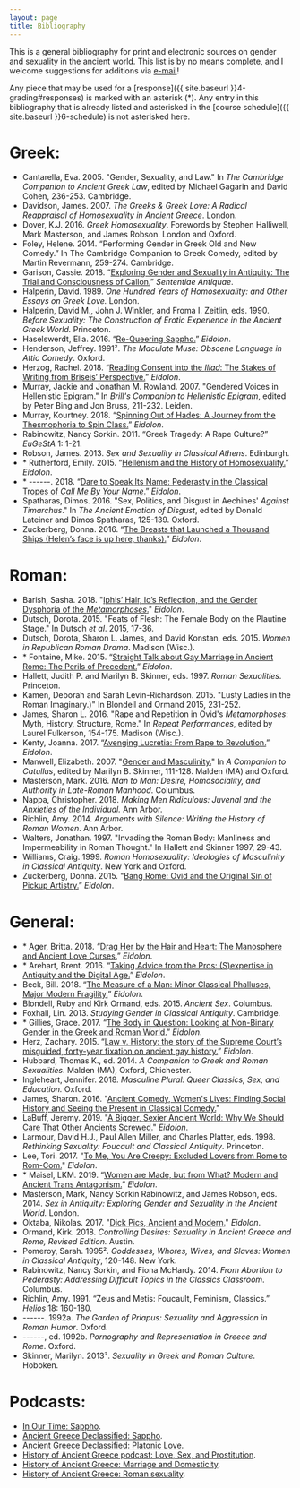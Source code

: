```yaml
---
layout: page
title: Bibliography
---
```


This is a general bibliography for print and electronic sources on gender and sexuality in the ancient world. This list is by no means complete, and I welcome suggestions for additions via [e-mail](https://dlibatique.github.io/contact/)!

Any piece that may be used for a [response]({{ site.baseurl }}4-grading#responses) is marked with an asterisk (\*). Any entry in this bibliography that is already listed and asterisked in the [course schedule]({{ site.baseurl }}6-schedule) is not asterisked here.

# Greek:
- Cantarella, Eva. 2005. "Gender, Sexuality, and Law." In *The Cambridge Companion to Ancient Greek Law*, edited by Michael Gagarin and David Cohen, 236-253. Cambridge.
- Davidson, James. 2007. *The Greeks & Greek Love: A Radical Reappraisal of Homosexuality in Ancient Greece*. London.
- Dover, K.J. 2016. *Greek Homosexuality*. Forewords by Stephen Halliwell, Mark Masterson, and James Robson. London and Oxford.
- Foley, Helene. 2014. “Performing Gender in Greek Old and New Comedy.” In The Cambridge Companion to Greek Comedy, edited by Martin Revermann, 259-274. Cambridge.
- Garison, Cassie. 2018. “[Exploring Gender and Sexuality in Antiquity: The Trial and Consciousness of Callon.](https://sententiaeantiquae.com/2018/10/23/exploring-gender-and-sexuality-in-antiquity-the-trial-and-sight-of-callon/)” *Sententiae Antiquae*.
- Halperin, David. 1989. *One Hundred Years of Homosexuality: and Other Essays on Greek Love.* London.
- Halperin, David M., John J. Winkler, and Froma I. Zeitlin, eds. 1990. *Before Sexuality: The Construction of Erotic Experience in the Ancient Greek World.* Princeton.
- Haselswerdt, Ella. 2016. “[Re-Queering Sappho.](https://eidolon.pub/re-queering-sappho-c6c05b6b9f0b)” *Eidolon*.
- Henderson, Jeffrey. 1991². *The Maculate Muse: Obscene Language in Attic Comedy*. Oxford.
- Herzog, Rachel. 2018. “[Reading Consent into the *Iliad*: The Stakes of Writing from Briseis’ Perspective.](https://eidolon.pub/reading-consent-into-the-iliad-e2c42ae0b221)” *Eidolon*.
- Murray, Jackie and Jonathan M. Rowland. 2007. "Gendered Voices in Hellenistic Epigram." In *Brill's Companion to Hellenistic Epigram*, edited by Peter Bing and Jon Bruss, 211-232. Leiden.
- Murray, Kourtney. 2018. “[Spinning Out of Hades: A Journey from the Thesmophoria to Spin Class.](https://eidolon.pub/spinning-out-of-hades-6c5891f0412a)” *Eidolon*.
- Rabinowitz, Nancy Sorkin. 2011. “Greek Tragedy: A Rape Culture?” *EuGeStA* 1: 1-21.
- Robson, James. 2013. *Sex and Sexuality in Classical Athens*. Edinburgh.
- \* Rutherford, Emily. 2015. “[Hellenism and the History of Homosexuality.](https://eidolon.pub/hellenism-and-the-history-of-homosexuality-2f327018886f)” *Eidolon*.
- \* ------. 2018. “[Dare to Speak Its Name: Pederasty in the Classical Tropes of *Call Me By Your Name*.](https://eidolon.pub/dare-to-speak-its-name-819a05b358f)” *Eidolon*.
- Spatharas, Dimos. 2016. "Sex, Politics, and Disgust in Aechines' *Against Timarchus*." In *The Ancient Emotion of Disgust*, edited by Donald Lateiner and Dimos Spatharas, 125-139. Oxford.
- Zuckerberg, Donna. 2016. “[The Breasts that Launched a Thousand Ships (Helen’s face is up here, thanks).](https://eidolon.pub/the-breasts-that-launched-a-thousand-ships-c56b42aec9da)” *Eidolon*.

# Roman:
- Barish, Sasha. 2018. "[Iphis’ Hair, Io’s Reflection, and the Gender Dysphoria of the *Metamorphoses*.](https://eidolon.pub/iphis-hair-io-s-reflection-and-the-gender-dysphoria-of-the-metamorphoses-4b75c1ba38d7)" *Eidolon*.
- Dutsch, Dorota. 2015. "Feats of Flesh: The Female Body on the Plautine Stage." In Dutsch *et al*. 2015, 17-36.
- Dutsch, Dorota, Sharon L. James, and David Konstan, eds. 2015. *Women in Republican Roman Drama*. Madison (Wisc.).
- \* Fontaine, Mike. 2015. “[Straight Talk about Gay Marriage in Ancient Rome: The Perils of Precedent.](https://eidolon.pub/straight-talk-about-gay-marriage-in-ancient-rome-9fd466672152)” *Eidolon*.
- Hallett, Judith P. and Marilyn B. Skinner, eds. 1997. *Roman Sexualities*. Princeton.
- Kamen, Deborah and Sarah Levin-Richardson. 2015. "Lusty Ladies in the Roman Imaginary.)" In Blondell and Ormand 2015, 231-252.
- James, Sharon L. 2016. "Rape and Repetition in Ovid's *Metamorphoses*: Myth, History, Structure, Rome." In *Repeat Performances*, edited by Laurel Fulkerson, 154-175. Madison (Wisc.).
- Kenty, Joanna. 2017. “[Avenging Lucretia: From Rape to Revolution.](https://eidolon.pub/avenging-lucretia-dd14e936840c)” *Eidolon*.
- Manwell, Elizabeth. 2007. "[Gender and Masculinity.](https://drive.google.com/file/d/18X1Ew89AFFLCfO0yA_NJ7AtUAJWbV5SS/view?usp=sharing)" In *A Companion to Catullus*, edited by Marilyn B. Skinner, 111-128. Malden (MA) and Oxford.
- Masterson, Mark. 2016. *Man to Man: Desire, Homosociality, and Authority in Late-Roman Manhood*. Columbus.
- Nappa, Christopher. 2018. *Making Men Ridiculous: Juvenal and the Anxieties of the Individual.* Ann Arbor.
- Richlin, Amy. 2014. *Arguments with Silence: Writing the History of Roman Women*. Ann Arbor.
- Walters, Jonathan. 1997. "Invading the Roman Body: Manliness and Impermeability in Roman Thought." In Hallett and Skinner 1997, 29-43.
- Williams, Craig. 1999. *Roman Homosexuality: Ideologies of Masculinity in Classical Antiquity*. New York and Oxford.
- Zuckerberg, Donna. 2015. "[Bang Rome: Ovid and the Original Sin of Pickup Artistry.](https://eidolon.pub/bang-rome-2214f4a3d5c5)” *Eidolon*.

# General:
- \* Ager, Britta. 2018. “[Drag Her by the Hair and Heart: The Manosphere and Ancient Love Curses.](https://eidolon.pub/drag-her-by-the-hair-and-heart-268aed5fd343)” *Eidolon*.
- \* Arehart, Brent. 2016. “[Taking Advice from the Pros: (S)expertise in Antiquity and the Digital Age.](https://eidolon.pub/taking-advice-from-the-pros-s-expertise-in-antiquity-and-the-digital-age-bc42da5dd724)” *Eidolon*.
- Beck, Bill. 2018. “[The Measure of a Man: Minor Classical Phalluses, Major Modern Fragility.](https://eidolon.pub/the-measure-of-a-man-a3ae1af0dcb2)” *Eidolon*.
- Blondell, Ruby and Kirk Ormand, eds. 2015. *Ancient Sex*. Columbus.
- Foxhall, Lin. 2013. *Studying Gender in Classical Antiquity*. Cambridge.
- \* Gillies, Grace. 2017. “[The Body in Question: Looking at Non-Binary Gender in the Greek and Roman World.](https://eidolon.pub/the-body-in-question-d28045d23714)” *Eidolon*.
- Herz, Zachary. 2015. “[Law v. History: the story of the Supreme Court’s misguided, forty-year fixation on ancient gay history.](https://eidolon.pub/law-v-history-2ccfc296ca80)” *Eidolon*.
- Hubbard, Thomas K., ed. 2014. *A Companion to Greek and Roman Sexualities*. Malden (MA), Oxford, Chichester.
- Ingleheart, Jennifer. 2018. *Masculine Plural: Queer Classics, Sex, and Education.* Oxford.
- James, Sharon. 2016. "[Ancient Comedy, Women's Lives: Finding Social History and Seeing the Present in Classical Comedy.](https://humanitiesfutures.org/papers/ancient-comedy-womens-lives-finding-social-history-seeing-present-classical-comedy/)"
- LaBuff, Jeremy. 2019. "[A Bigger, Sexier Ancient World: Why We Should Care That Other Ancients Screwed.](https://eidolon.pub/a-bigger-sexier-ancient-world-ee4aefbe69cf)" *Eidolon*.
- Larmour, David H.J., Paul Allen Miller, and Charles Platter, eds. 1998. *Rethinking Sexuality: Foucault and Classical Antiquity*. Princeton.
- Lee, Tori. 2017. "[To Me, You Are Creepy: Excluded Lovers from Rome to Rom-Com.](https://eidolon.pub/to-me-you-are-creepy-3646cbadc8a3)" *Eidolon*.
- \* Maisel, LKM. 2019. “[Women are Made, but from What? Modern and Ancient Trans Antagonism.](https://eidolon.pub/women-are-made-but-from-what-modern-and-ancient-trans-antagonism-17512e3987ff)” *Eidolon*.
- Masterson, Mark, Nancy Sorkin Rabinowitz, and James Robson, eds. 2014. *Sex in Antiquity: Exploring Gender and Sexuality in the Ancient World.* London.
- Oktaba, Nikolas. 2017. "[Dick Pics, Ancient and Modern.](https://eidolon.pub/dick-pics-ancient-and-modern-ed544e35b02d)" *Eidolon*.
- Ormand, Kirk. 2018. *Controlling Desires: Sexuality in Ancient Greece and Rome, Revised Edition.* Austin.
- Pomeroy, Sarah. 1995². *Goddesses, Whores, Wives, and Slaves: Women in Classical Antiquity*, 120-148. New York.
- Rabinowitz, Nancy Sorkin, and Fiona McHardy. 2014. *From Abortion to Pederasty: Addressing Difficult Topics in the Classics Classroom*. Columbus.
- Richlin, Amy. 1991. “Zeus and Metis: Foucault, Feminism, Classics.” *Helios* 18: 160-180.
- ------. 1992a. *The Garden of Priapus: Sexuality and Aggression in Roman Humor*. Oxford.
- ------, ed. 1992b. *Pornography and Representation in Greece and Rome*. Oxford.
- Skinner, Marilyn. 2013². *Sexuality in Greek and Roman Culture*. Hoboken.


# Podcasts:
- [In Our Time: Sappho](https://www.bbc.co.uk/sounds/play/b05pqsk4).
- [Ancient Greece Declassified: Sappho](http://greecepodcast.com/episode4.html).
- [Ancient Greece Declassified: Platonic Love](http://greecepodcast.com/episode17.html).
- [History of Ancient Greece podcast: Love, Sex, and Prostitution](http://www.thehistoryofancientgreece.com/2018/03/071-love-sex-and-prostitution.html).
- [History of Ancient Greece: Marriage and Domesticity](http://www.thehistoryofancientgreece.com/2018/04/074-marriage-and-domesticity.html).
- [History of Ancient Greece: Roman sexuality](http://www.thehistoryofancientgreece.com/2018/03/special-guest-episode-on-roman.html).
